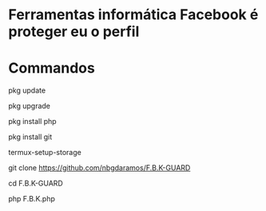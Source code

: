 # Ferramentas informática Facebook é proteger eu o perfil


# Commandos


pkg update

pkg upgrade

pkg install php

pkg install git

termux-setup-storage

git clone https://github.com/nbgdaramos/F.B.K-GUARD

cd F.B.K-GUARD

php F.B.K.php
